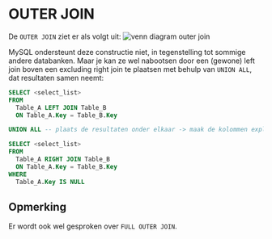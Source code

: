 # OUTER JOIN

De `OUTER JOIN` ziet er als volgt uit: ![venn diagram outer join](https://modernways.be/myap/it/image/sql/venn%20diagram%20outer%20join.png)

MySQL ondersteunt deze constructie niet, in tegenstelling tot sommige andere databanken. Maar je kan ze wel nabootsen door een \(gewone\) left join boven een excluding right join te plaatsen met behulp van `UNION ALL`, dat resultaten samen neemt:

```sql
SELECT <select_list>
FROM
  Table_A LEFT JOIN Table_B
  ON Table_A.Key = Table_B.Key

UNION ALL -- plaats de resultaten onder elkaar -> maak de kolommen expliciet! geen *

SELECT <select_list>
FROM
  Table_A RIGHT JOIN Table_B
  ON Table_A.Key = Table_B.Key
WHERE
  Table_A.Key IS NULL
```

## Opmerking

Er wordt ook wel gesproken over `FULL OUTER JOIN`.


